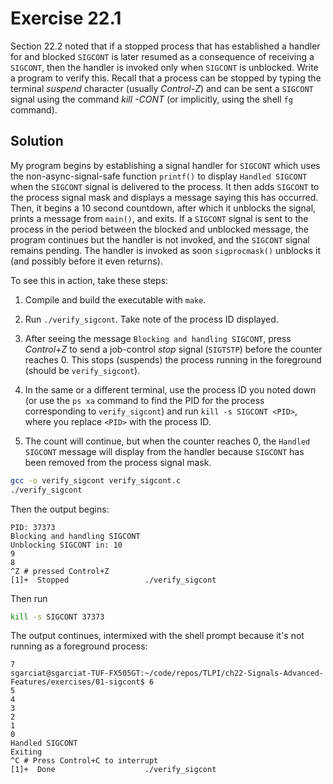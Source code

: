 # Exercise 22.1

Section 22.2 noted that if a stopped process that has established a handler for
and blocked `SIGCONT` is later resumed as a consequence of receiving a `SIGCONT`,
then the handler is invoked only when `SIGCONT` is unblocked. Write a program to
verify this. Recall that a process can be stopped by typing the terminal *suspend*
character (usually *Control-Z*) and can be sent a `SIGCONT` signal using the command
*kill -CONT* (or implicitly, using the shell `fg` command).

## Solution

My program begins by establishing a signal handler for `SIGCONT` which uses the
non-async-signal-safe function `printf()` to display `Handled SIGCONT` when the
`SIGCONT` signal is delivered to the process. It then adds `SIGCONT` to the process
signal mask and displays a message saying this has occurred. Then, it begins a 10 second
countdown, after which it unblocks the signal, prints a message from `main()`, and exits.
If a `SIGCONT` signal is sent to the process in the period between the blocked and unblocked
message, the program continues but the handler is not invoked, and the `SIGCONT` signal
remains pending. The handler is invoked as soon `sigprocmask()` unblocks it (and possibly
before it even returns).

To see this in action, take these steps:

1. Compile and build the executable with `make`.

2. Run `./verify_sigcont`. Take note of the process ID displayed.

3. After seeing the message `Blocking and handling SIGCONT`, press *Control+Z* to send a
job-control *stop* signal (`SIGTSTP`) before the counter reaches 0. This stops (suspends)
the process running in the foreground (should be `verify_sigcont`).

4. In the same or a different terminal, use the process ID you noted down (or use the `ps xa`
command to find the PID for the process corresponding to `verify_sigcont`) and run
`kill -s SIGCONT <PID>`, where you replace `<PID>` with the process ID.

5. The count will continue, but when the counter reaches 0, the `Handled SIGCONT` message
will display from the handler because `SIGCONT` has been removed from the process signal mask.


```bash
gcc -o verify_sigcont verify_sigcont.c
./verify_sigcont
```

Then the output begins:

```
PID: 37373
Blocking and handling SIGCONT
Unblocking SIGCONT in: 10
9
8
^Z # pressed Control+Z
[1]+  Stopped                 ./verify_sigcont
```

Then run

```bash
kill -s SIGCONT 37373
```

The output continues, intermixed with the shell prompt because it's not running as a foreground
process:

```
7
sgarciat@sgarciat-TUF-FX505GT:~/code/repos/TLPI/ch22-Signals-Advanced-Features/exercises/01-sigcont$ 6
5
4
3
2
1
0
Handled SIGCONT
Exiting
^C # Press Control+C to interrupt
[1]+  Done                    ./verify_sigcont
```
